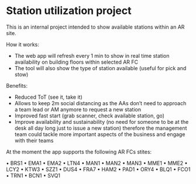 # Station utilization project
This is an internal project intended to show available stations within an AR site. 

How it works:

- The web app will refresh every 1 min to show in real time station availability on building floors within selected AR FC
- The tool will also show the type of station available (useful for pick and stow)

Benefits: 

- Reduced ToT (see it, take it)
- Allows to keep 2m social distancing as the AAs don’t need to approach a team lead or AM anymore to request a new station 
- Improved fast start (grab scanner, check available station, go)
- Improve availability and sustainability (no need for someone to be at the desk all day long just to issue a new station) therefore the management team could tackle more important aspects of the business and engage with their teams 

At the moment the app supports the following AR FCs stites:

•	BRS1
•	EMA1 
•	EMA2 
•	LTN4
•	MAN1 
•	MAN2 
•	MAN3
•	MME1
•	MME2
•	LCY2
•	KTW3
•	SZZ1
•	DUS4
•	FRA7
•	HAM2
•	PAD1
•	ORY4
•	BLQ1
•	FCO1
•	TRN1
•	BCN1
•	SVQ1
